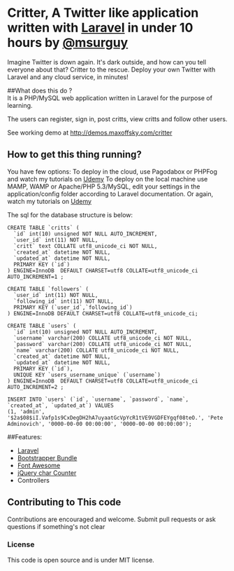 # Critter, A Twitter like application written with [Laravel] in under 10 hours by [@msurguy]

Imagine Twitter is down again. It's dark outside, and how can you tell everyone about that? 
Critter to the rescue. Deploy your own Twitter with Laravel and any cloud service, in minutes! 

##What does this do ?   
It is a PHP/MySQL web application written in Laravel for the purpose of learning. 

The users can register, sign in, post critts, view critts and follow other users.

See working demo at http://demos.maxoffsky.com/critter

## How to get this thing running? 
You have few options:
To deploy in the cloud, use Pagodabox or PHPFog and watch my tutorials on [Udemy]
To deploy on the local machine use MAMP, WAMP or Apache/PHP 5.3/MySQL, edit your settings in the application/config folder according to Laravel documentation. Or again, watch my tutorials on [Udemy] 

The sql for the database structure is below:
```
CREATE TABLE `critts` (
  `id` int(10) unsigned NOT NULL AUTO_INCREMENT,
  `user_id` int(11) NOT NULL,
  `critt` text COLLATE utf8_unicode_ci NOT NULL,
  `created_at` datetime NOT NULL,
  `updated_at` datetime NOT NULL,
  PRIMARY KEY (`id`)
) ENGINE=InnoDB  DEFAULT CHARSET=utf8 COLLATE=utf8_unicode_ci AUTO_INCREMENT=1 ;

CREATE TABLE `followers` (
  `user_id` int(11) NOT NULL,
  `following_id` int(11) NOT NULL,
  PRIMARY KEY (`user_id`,`following_id`)
) ENGINE=InnoDB DEFAULT CHARSET=utf8 COLLATE=utf8_unicode_ci;

CREATE TABLE `users` (
  `id` int(10) unsigned NOT NULL AUTO_INCREMENT,
  `username` varchar(200) COLLATE utf8_unicode_ci NOT NULL,
  `password` varchar(200) COLLATE utf8_unicode_ci NOT NULL,
  `name` varchar(200) COLLATE utf8_unicode_ci NOT NULL,
  `created_at` datetime NOT NULL,
  `updated_at` datetime NOT NULL,
  PRIMARY KEY (`id`),
  UNIQUE KEY `users_username_unique` (`username`)
) ENGINE=InnoDB  DEFAULT CHARSET=utf8 COLLATE=utf8_unicode_ci AUTO_INCREMENT=2 ;

INSERT INTO `users` (`id`, `username`, `password`, `name`, `created_at`, `updated_at`) VALUES
(1, 'admin', '$2a$08$iI.Vafp1s9CxDegDH2hA7uyaatGcVpYcR1tVE9VGDFEYgqf08teO.', 'Pete Adminovich', '0000-00-00 00:00:00', '0000-00-00 00:00:00');

```
  
##Features: 
* [Laravel]
* [Bootstrapper Bundle]
* [Font Awesome]
* [jQuery char Counter]
* Controllers

## Contributing to This code
Contributions are encouraged and welcome. Submit pull requests or ask questions if something's not clear

### License
This code is open source and is under MIT license.

  [@msurguy]: http://twitter.com/msurguy
  [Laravel]: http://laravel.com
  [Bootstrapper Bundle]: http://bundles.laravel.com/bundle/bootstrapper
  [jQuery char Counter]: http://www.tomdeater.com
  [Font Awesome]: http://fortawesome.github.com/Font-Awesome/
  [Udemy]: http://www.udemy.com/develop-web-apps-with-laravel-php-framework/
